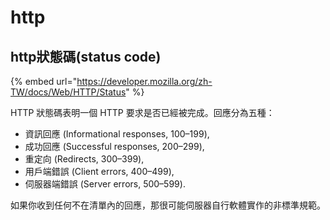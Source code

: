 # http

## http狀態碼(status code)

{% embed url="https://developer.mozilla.org/zh-TW/docs/Web/HTTP/Status" %}

HTTP 狀態碼表明一個 HTTP 要求是否已經被完成。回應分為五種：

* 資訊回應 (Informational responses, 100–199),
* 成功回應 (Successful responses, 200–299),
* 重定向 (Redirects, 300–399),
* 用戶端錯誤 (Client errors, 400–499),
* 伺服器端錯誤 (Server errors, 500–599).

如果你收到任何不在清單內的回應，那很可能伺服器自行軟體實作的非標準規範。
